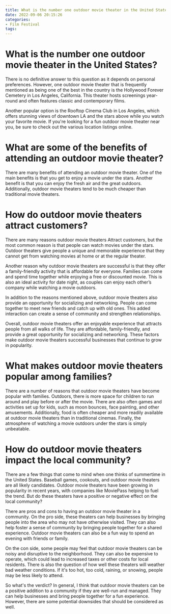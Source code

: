 ```yaml
---
title: What is the number one outdoor movie theater in the United States
date: 2022-09-06 20:15:26
categories:
- Film Festival
tags:
---
```



#  What is the number one outdoor movie theater in the United States?

There is no definitive answer to this question as it depends on personal preferences. However, one outdoor movie theater that is frequently mentioned as being one of the best in the country is the Hollywood Forever Cemetery in Los Angeles, California. This theater hosts screenings year-round and often features classic and contemporary films.

Another popular option is the Rooftop Cinema Club in Los Angeles, which offers stunning views of downtown LA and the stars above while you watch your favorite movie. If you're looking for a fun outdoor movie theater near you, be sure to check out the various location listings online.

#  What are some of the benefits of attending an outdoor movie theater?

There are many benefits of attending an outdoor movie theater. One of the main benefits is that you get to enjoy a movie under the stars. Another benefit is that you can enjoy the fresh air and the great outdoors. Additionally, outdoor movie theaters tend to be much cheaper than traditional movie theaters.

#  How do outdoor movie theaters attract customers?

There are many reasons outdoor movie theaters Attract customers, but the most common reason is that people can watch movies under the stars. Outdoor theaters give people a unique and memorable experience that they cannot get from watching movies at home or at the regular theater. 

Another reason why outdoor movie theaters are successful is that they offer a family-friendly activity that is affordable for everyone. Families can come and spend time together while enjoying a free or discounted movie. This is also an ideal activity for date night, as couples can enjoy each other’s company while watching a movie outdoors. 

In addition to the reasons mentioned above, outdoor movie theaters also provide an opportunity for socializing and networking. People can come together to meet new friends and catch up with old ones. This added interaction can create a sense of community and strengthen relationships. 

Overall, outdoor movie theaters offer an enjoyable experience that attracts people from all walks of life. They are affordable, family-friendly, and provide a great opportunity for socializing and networking. These factors make outdoor movie theaters successful businesses that continue to grow in popularity.

#  What makes outdoor movie theaters popular among families?

There are a number of reasons that outdoor movie theaters have become popular with families. Outdoors, there is more space for children to run around and play before or after the movie. There are also often games and activities set up for kids, such as moon bounces, face painting, and other amusements. Additionally, food is often cheaper and more readily available at outdoor movie theaters than in traditional cinemas. Finally, the atmosphere of watching a movie outdoors under the stars is simply unbeatable.

#  How do outdoor movie theaters impact the local community?

There are a few things that come to mind when one thinks of summertime in the United States. Baseball games, cookouts, and outdoor movie theaters are all likely candidates. Outdoor movie theaters have been growing in popularity in recent years, with companies like MoviePass helping to fuel the trend. But do these theaters have a positive or negative effect on the local community?

There are pros and cons to having an outdoor movie theater in a community. On the pro side, these theaters can help businesses by bringing people into the area who may not have otherwise visited. They can also help foster a sense of community by bringing people together for a shared experience. Outdoor movie theaters can also be a fun way to spend an evening with friends or family.

On the con side, some people may feel that outdoor movie theaters can be noisy and disruptive to the neighborhood. They can also be expensive to operate, which could lead to increased taxes or other costs for local residents. There is also the question of how well these theaters will weather bad weather conditions. If it's too hot, too cold, raining, or snowing, people may be less likely to attend.

So what's the verdict? In general, I think that outdoor movie theaters can be a positive addition to a community if they are well-run and managed. They can help businesses and bring people together for a fun experience. However, there are some potential downsides that should be considered as well.